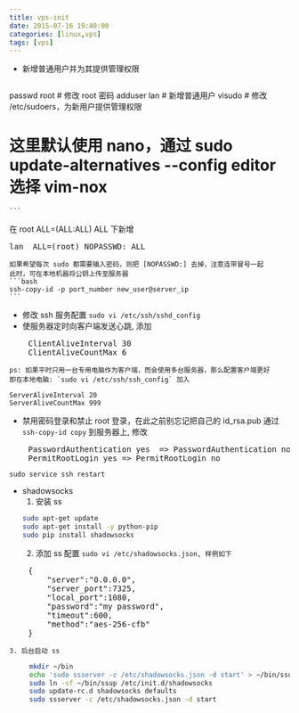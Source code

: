 ```yaml
---
title: vps-init
date: 2015-07-16 19:40:00
categories: [linux,vps]
tags: [vps]
---
```



- 新增普通用户并为其提供管理权限
	```bash
passwd root # 修改 root 密码
adduser lan # 新增普通用户
visudo      # 修改 /etc/sudoers，为新用户提供管理权限
# 这里默认使用 nano，通过 sudo update-alternatives --config editor 选择 vim-nox
	```
  在 root   ALL=(ALL:ALL) ALL 下新增
<pre>
lan  ALL=(root) NOPASSWD: ALL
</pre>

	如果希望每次 sudo 都需要输入密码，则把 [NOPASSWD:] 去掉，注意连带冒号一起
	此时，可在本地机器将公钥上传至服务器
	```bash
	ssh-copy-id -p port_number new_user@server_ip
	```
- 修改 ssh 服务配置
 `sudo vi /etc/ssh/sshd_config`
 - 使服务器定时向客户端发送心跳, 添加 
<pre>
	ClientAliveInterval 30
	ClientAliveCountMax 6
</pre>
 	ps: 如果平时只用一台专用电脑作为客户端，而会使用多台服务器，那么配置客户端更好
 	即在本地电脑: `sudo vi /etc/ssh/ssh_config` 加入
```
ServerAliveInterval 20
ServerAliveCountMax 999
```
 - 禁用密码登录和禁止 root 登录，在此之前别忘记把自己的 id_rsa.pub 通过 `ssh-copy-id copy` 到服务器上, 修改
<pre>
    PasswordAuthentication yes  => PasswordAuthentication no
    PermitRootLogin yes => PermitRootLogin no
</pre>

 `sudo service ssh restart`
- shadowsocks
	1. 安装 ss
	```bash
	sudo apt-get update
	sudo apt-get install -y python-pip 
	sudo pip install shadowsocks
	```
	2. 添加 ss 配置
	`sudo vi /etc/shadowsocks.json, 样例如下 `
<pre>
	{
	    "server":"0.0.0.0",
	    "server_port":7325,
	    "local_port":1080,
	    "password":"my password",
	    "timeout":600,
	    "method":"aes-256-cfb"
	}
</pre>

	3. 后台启动 ss
```bash
	 mkdir ~/bin
	 echo 'sudo ssserver -c /etc/shadowsocks.json -d start' > ~/bin/ssup
	 sudo ln -sf ~/bin/ssup /etc/init.d/shadowsocks
	 sudo update-rc.d shadowsocks defaults
	 sudo ssserver -c /etc/shadowsocks.json -d start
```	 

